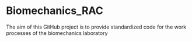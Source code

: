 # Biomechanics_RAC
The aim of this GitHub project is to provide standardized code for the 
work processes of the biomechanics laboratory
